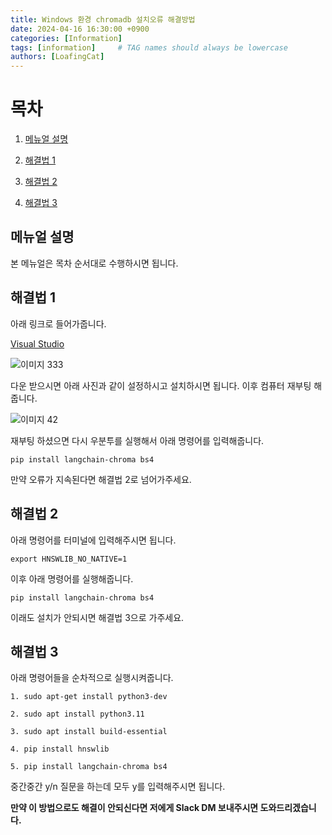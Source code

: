 ```yaml
---
title: Windows 환경 chromadb 설치오류 해결방법
date: 2024-04-16 16:30:00 +0900
categories: [Information]
tags: [information]     # TAG names should always be lowercase
authors: [LoafingCat]
---
```



# 목차

1. [메뉴얼 설명](#메뉴얼-설명)

2. [해결법 1](#해결법-1)

3. [해결법 2](#해결법-2)

4. [해결법 3](#해결법-3)


## 메뉴얼 설명

본 메뉴얼은 목차 순서대로 수행하시면 됩니다.

## 해결법 1

아래 링크로 들어가줍니다.

[Visual Studio](https://visualstudio.microsoft.com/ko/visual-cpp-build-tools/)

![이미지 333](https://github.com/Loafingcat/FirstLangChain17/assets/98324619/e9e93530-9d75-4849-9948-263ce2a0db32)

다운 받으시면 아래 사진과 같이 설정하시고 설치하시면 됩니다. 이후 컴퓨터 재부팅 해줍니다.

![이미지 42](https://github.com/Loafingcat/FirstLangChain17/assets/98324619/12b0aab1-6273-4f2b-ab03-647f3ac4502f)


재부팅 하셨으면 다시 우분투를 실행해서 아래 명령어를 입력해줍니다.

    pip install langchain-chroma bs4


만약 오류가 지속된다면 해결법 2로 넘어가주세요.


## 해결법 2

아래 명령어를 터미널에 입력해주시면 됩니다.

    export HNSWLIB_NO_NATIVE=1

이후 아래 명령어를 실행해줍니다.

    pip install langchain-chroma bs4

이래도 설치가 안되시면 해결법 3으로 가주세요.

## 해결법 3

아래 명령어들을 순차적으로 실행시켜줍니다.

    1. sudo apt-get install python3-dev

    2. sudo apt install python3.11

    3. sudo apt install build-essential

    4. pip install hnswlib

    5. pip install langchain-chroma bs4

중간중간 y/n 질문을 하는데 모두 y를 입력해주시면 됩니다.

**만약 이 방법으로도 해결이 안되신다면 저에게 Slack DM 보내주시면 도와드리겠습니다.**






